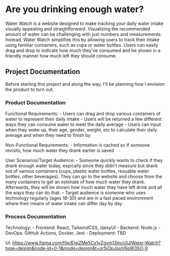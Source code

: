# Are you drinking enough water?
Water Watch is a website designed to make tracking your daily water intake visually appealing and straightforward. Visualizing the recommended amount of water can be challenging with just numbers and measurements. Instead, Water Watch simplifies this by allowing users to track their intake using familiar containers, such as cups or water bottles. Users can easily drag and drop to indicate how much they've consumed and be shown in a friendly manner how much left they should consume.

## Project Documentation
Before starting this project and along the way, I'll be planning how I envision the product to turn out.

### Product Documentation
Functional Requirements: 
    - Users can drag and drop various containers of water to represent their daily intake
    - Users will be returned a few different ways they can consume water to meet the daily average
    - Users can input when they woke up, their age, gender, weight, etc to calculate their daily average and when they need 
    to finish by

Non-Functional Requirements:
    - Information is cached so if someone revisits, how much water they drank earlier is saved

User Scenarios/Target Audience:
    - Someone quickly wants to check if they drank enough water today, espically since they didn't measure but drank out of various containers (cups, plastic water bottles, resuable water bottles, other beverages). They can go to the website and choose from the many containers to get an estimate of how much water they drank. Afterwards, they will be shown how much water they have left drink and all the ways they can do that.
    - Target audience is someone who uses technology regularly (ages 18-30) and are in a fast paced environment where their means of water intake can differ day by day

### Process Documentation
Technology:
    - Frontend: React, TailwindCSS, daisyUI
    - Backend: Node.js
    - DevOps: GitHub Actions, Docker, Jest
    - Deployment: TBD

UI: https://www.figma.com/file/ElgiZMe5Cs1vZgvm13mcUU/Water-Watch?type=design&node-id=0-1&mode=design&t=or5iOpJouV6pW35O-0  



